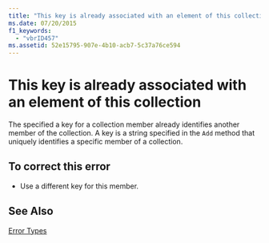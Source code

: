 ```yaml
---
title: "This key is already associated with an element of this collection"
ms.date: 07/20/2015
f1_keywords: 
  - "vbrID457"
ms.assetid: 52e15795-907e-4b10-acb7-5c37a76ce594
---
```

# This key is already associated with an element of this collection
The specified a key for a collection member already identifies another member of the collection. A key is a string specified in the `Add` method that uniquely identifies a specific member of a collection.  
  
## To correct this error  
  
-   Use a different key for this member.  
  
## See Also  
 [Error Types](../../../visual-basic/programming-guide/language-features/error-types.md)
